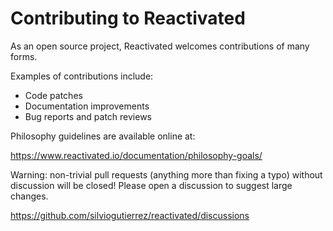 # Contributing to Reactivated

As an open source project, Reactivated welcomes contributions of many forms.

Examples of contributions include:

* Code patches
* Documentation improvements
* Bug reports and patch reviews

Philosophy guidelines are available online at:

https://www.reactivated.io/documentation/philosophy-goals/

Warning: non-trivial pull requests (anything more than fixing a typo) without discussion will be closed! Please open a discussion to suggest large changes.

https://github.com/silviogutierrez/reactivated/discussions
